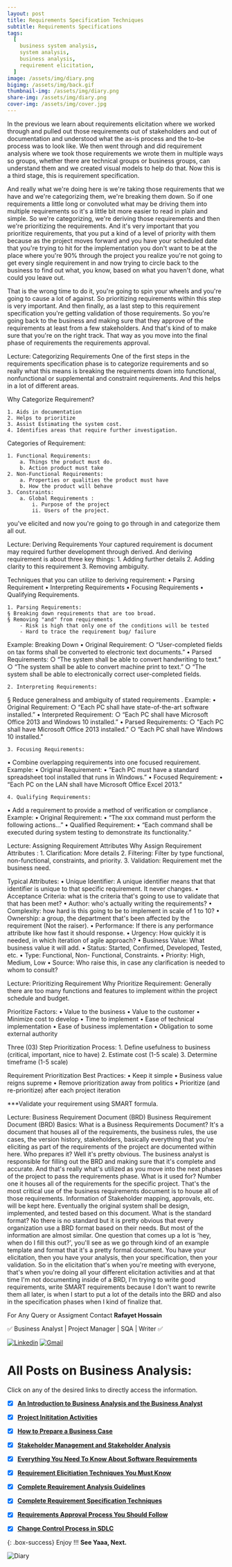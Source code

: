 ```yaml
---
layout: post
title: Requirements Specification Techniques
subtitle: Requirements Specifications
tags:
  [
    business system analysis,
    system analysis,
    business analysis,
    requirement elicitation,
  ]
image: /assets/img/diary.png
bigimg: /assets/img/back.gif
thumbnail-img: /assets/img/diary.png
share-img: /assets/img/diary.png
cover-img: /assets/img/cover.jpg
---
```


In the previous we learn about requirements elicitation where we worked through and pulled out those requirements out of stakeholders and out of documentation and understood what the as-is process and the to-be process was to look like. We then went through and did requirement analysis where we took those requirements we wrote them in multiple ways so groups, whether there are technical groups or business groups, can understand them and we created visual models to help do that. Now this is a third stage, this is requirement specification.

And really what we're doing here is we're taking those requirements that we have and we're categorizing them, we're breaking them down. So if one requirements a little long or convoluted what may be driving them into multiple requirements so it's a little bit more easier to read in plain and simple. So we're categorizing, we're deriving those requirements and then we're prioritizing the requirements. And it's very important that you prioritize requirements, that you put a kind of a level of priority with them because as the project moves forward and you have your scheduled date that you're trying to hit for the implementation you don't want to be at the place where you're 90% through the project you realize you're not going to get every single requirement in and now trying to circle back to the business to find out what, you know, based on what you haven't done, what could you leave out.

That is the wrong time to do it, you're going to spin your wheels and you're going to cause a lot of against. So prioritizing requirements within this step is very important. And then finally, as a last step to this requirement specification you're getting validation of those requirements. So you're going back to the business and making sure that they approve of the requirements at least from a few stakeholders. And that's kind of to make sure that you're on the right track. That way as you move into the final phase of requirements the requirements approval.

Lecture: Categorizing Requirements
One of the first steps in the requirements specification phase is to categorize requirements and so really what this means is breaking the requirements down into functional, nonfunctional or supplemental and constraint requirements. And this helps in a lot of different areas.

Why Categorize Requirement?

    1. Aids in documentation
    2. Helps to prioritize
    3. Assist Estimating the system cost.
    4. Identifies areas that require further investigation.

Categories of Requirement:

    1. Functional Requirements:
    	a. Things the product must do.
    	b. Action product must take
    2. Non-Functional Requirements:
    	a. Properties or qualities the product must have
    	b. How the product will behave
    3. Constraints:
    	a. Global Requirements :
    		i. Purpose of the project
    		ii. Users of the project.

you've elicited and now you're going to go through in and categorize them all out.

Lecture: Deriving Requirements
Your captured requirement is document may required further development through derived. And deriving requirement is about three key things: 1. Adding further details 2. Adding clarity to this requirement 3. Removing ambiguity.

Techniques that you can utilize to deriving requirement:
• Parsing Requirement
• Interpreting Requirements
• Focusing Requirements
• Qualifying Requirements.

    1. Parsing Requirements:
    § Breaking down requirements that are too broad.
    § Removing "and" from requirements
    	- Risk is high that only one of the conditions will be tested
    	- Hard to trace the requirement bug/ failure

Example: Breaking Down
• Original Requirement:
○ “User-completed fields on tax forms shall be converted to electronic text documents.”
• Parsed Requirements:
○ “The system shall be able to convert handwriting to text.”
○ “The system shall be able to convert machine print to text.”
○ “The system shall be able to electronically correct user-completed fields.

    2. Interpreting Requirements:

§ Reduce generalness and ambiguity of stated requirements .
Example:
• Original Requirement:
○ “Each PC shall have state-of-the-art software installed.”
• Interpreted Requirement:
○ “Each PC shall have Microsoft Office 2013 and Windows 10 installed.”
• Parsed Requirements:
○ "Each PC shall have Microsoft Office 2013 installed.”
○ “Each PC shall have Windows 10 installed."

    3. Focusing Requirements:

• Combine overlapping requirements into one focused requirement.
Example:
• Original Requirement:
• “Each PC must have a standard spreadsheet tool installed that runs in Windows.”
• Focused Requirement:
• “Each PC on the LAN shall have Microsoft Office Excel 2013.”

    4. Qualifying Requirements:

• Add a requirement to provide a method of verification or compliance .
Example:
• Original Requirement:
• “The xxx command must perform the following actions…”
• Qualified Requirement:
• “Each command shall be executed during system testing to demonstrate its functionality.”

Lecture: Assigning Requirement Attributes
Why Assign Requirement Attributes : 1. Clarification: More details 2. Filtering: Filter by type functional, non-functional, constraints, and priority. 3. Validation: Requirement met the business need.

Typical Attributes:
• Unique Identifier: A unique identifier means that that identifier is unique to that specific requirement. It never changes.
• Acceptance Criteria: what is the criteria that's going to use to validate that that has been met?
• Author: who's actually writing the requirements?
• Complexity: how hard is this going to be to implement in scale of 1 to 10?
• Ownership: a group, the department that's been affected by the requirement (Not the raiser).
• Performance: If there is any performance attribute like how fast it should response.
• Urgency: How quickly it is needed, in which iteration of agile approach?
• Business Value: What business value it will add.
• Status: Started, Confirmed, Developed, Tested, etc.
• Type: Functional, Non- Functional, Constraints.
• Priority: High, Medium, Low
• Source: Who raise this, in case any clarification is needed to whom to consult?

Lecture: Prioritizing Requirement
Why Prioritize Requirement:
Generally there are too many functions and features to implement within the project schedule and budget.

Prioritize Factors:
• Value to the business
• Value to the customer
• Minimize cost to develop
• Time to implement
• Ease of technical implementation
• Ease of business implementation
• Obligation to some external authority

Three (03) Step Prioritization Process: 1. Define usefulness to business (critical, important, nice to have) 2. Estimate cost (1-5 scale) 3. Determine timeframe (1-5 scale)

Requirement Prioritization Best Practices:
• Keep it simple
• Business value reigns supreme
• Remove prioritization away from politics
• Prioritize (and re-prioritize) after each project iteration

\*\*\*Validate your requirement using SMART formula.

Lecture: Business Requirement Document (BRD)
Business Requirement Document (BRD) Basics:
What is a Business Requirements Document?
It's a document that houses all of the requirements, the business rules, the use cases, the version history, stakeholders, basically everything that you're eliciting as part of the requirements of the project are documented within here.
Who prepares it?
Well it's pretty obvious. The business analyst is responsible for filling out the BRD and making sure that it's complete and accurate. And that's really what's utilized as you move into the next phases of the project to pass the requirements phase.
What is it used for?
Number one it houses all of the requirements for the specific project. That's the most critical use of the business requirements document is to house all of those requirements. Information of Stakeholder mapping, approvals, etc. will be kept here. Eventually the original system shall be design, implemented, and tested based on this document.
What is the standard format?
No there is no standard but it is pretty obvious that every organization use a BRD format based on their needs. But most of the information are almost similar.
One question that comes up a lot is 'hey, when do I fill this out?', you'll see as we go through kind of an example template and format that it's a pretty formal document. You have your elicitation, then you have your analysis, then your specification, then your validation. So in the elicitation that's when you're meeting with everyone, that's when you're doing all your different elicitation activities and at that time I'm not documenting inside of a BRD, I'm trying to write good requirements, write SMART requirements because I don't want to rewrite them all later, is when I start to put a lot of the details into the BRD and also in the specification phases when I kind of finalize that.





For Any Query or Assigment Contact 
**Rafayet Hossain**

✅ Business Analyst | Project Manager | SQA | Writer ✅


[![Linkedin](https://img.shields.io/badge/-LinkedIn-blue?style=flat&logo=Linkedin&logoColor=white)](https://www.linkedin.com/in/rafayethossain/)
[![Gmail](https://img.shields.io/badge/-Gmail-c14438?style=flat&logo=Gmail&logoColor=white)](mailto:rafayet13@gmail.com)




 
# All Posts on Business Analysis:  

Click on any of the desired links to directly access the information.

- [x]  [**An Introduction to Business Analysis and the Business Analyst**](https://rafayethossain.github.io/2019-01-22-Introduction-to-Business-Analysis/)
- [x]  [**Project Inititation Activities**](https://rafayethossain.github.io/2019-02-21-Project-Initiation-Business-Analysis-Activities/)
- [x]  [**How to Prepare a Business Case**](https://rafayethossain.github.io/2019-02-25-How-to-Prepare-Business-Case-Business-Analyst/)
- [x]  [**Stakeholder Management and Stakeholder Analysis**](https://rafayethossain.github.io/2019-02-27-Stakeholder-Management-Business-Analyst/)  
- [x]  [**Everything You Need To Know About Software Requirements**](https://rafayethossain.github.io/2019-03-03-What-is-Software-Requirements/)
- [x]  [**Requirement Elicitiation Techniques You Must Know**](https://rafayethossain.github.io/2019-03-30-Requirement-Elicitation-Complete-Guidelines/)
- [x]  [**Complete Requirement Analysis Guidelines**](https://rafayethossain.github.io/2019-04-04-Requirement-Analysis-Guidelines/)
- [x]  [**Complete Requirement Specification Techniques**](https://rafayethossain.github.io/2019-05-01-Requirement-Specification-Techniques/)
- [x]  [**Requirements Approval Process You Should Follow**](https://rafayethossain.github.io/2019-06-06-Requirement-Approval-Process/)
- [x]  [**Change Control Process in SDLC**](https://rafayethossain.github.io/2019-07-07-Change-Control-Process-in-SDLC/)


{: .box-success}
Enjoy !!!
**See Yaaa, Next.**

![Diary](/assets/img/diary.png "Diary")
